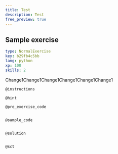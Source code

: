 ```yaml
---
title: Test
description: Test
free_preview: true
---
```


## Sample exercise

```yaml
type: NormalExercise
key: b29fb4c5bb
lang: python
xp: 100
skills: 2
```

Change1Change1Change1Change1Change1Change1

`@instructions`


`@hint`


`@pre_exercise_code`
```{python}

```

`@sample_code`
```{python}

```

`@solution`
```{python}

```

`@sct`
```{python}

```
